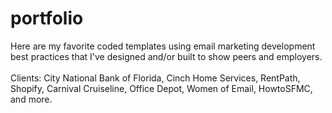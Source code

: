 # portfolio

Here are my favorite coded templates using email marketing development best practices that I've designed and/or built to show peers and employers.<br><br>
Clients: City National Bank of Florida, Cinch Home Services, RentPath, Shopify, Carnival Cruiseline, Office Depot, Women of Email, HowtoSFMC, and more.
